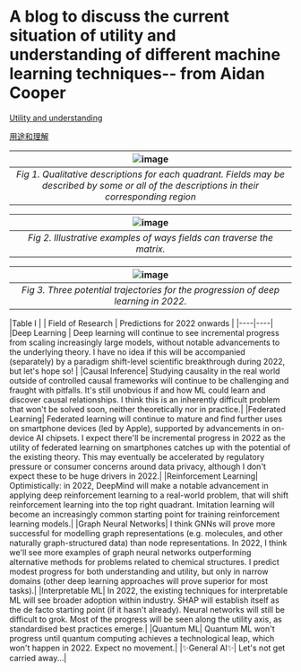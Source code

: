 # A blog to discuss the current situation of utility and understanding of different machine learning techniques-- from Aidan Cooper
[ Utility and understanding ]( https://www.aidancooper.co.uk/utility-vs-understanding/?continueFlag=b96fa8ed72dfc82b777e51b7e954c7dc )

[ 用途和理解 ]( https://mp.weixin.qq.com/s/7lKtTv8pgBh4Iatu1tDtoQ )

|![image](https://user-images.githubusercontent.com/47146812/181729835-1e92565f-6cf5-4468-82a7-788aebe9127f.png)|
|:--:|
|*Fig 1. Qualitative descriptions for each quadrant. Fields may be described by some or all of the descriptions in their corresponding region*|

|![image](https://user-images.githubusercontent.com/47146812/181730786-85c77333-f869-447f-8cef-5570dd0471a6.png)|
|:--:|
|*Fig 2. Illustrative examples of ways fields can traverse the matrix.*|

|![image](https://user-images.githubusercontent.com/47146812/181731093-61df9353-2555-42c9-977d-3555f5d51631.png)|
|:--:|
|*Fig 3. Three potential trajectories for the progression of deep learning in 2022.*|

|Table I |
| Field of Research |	Predictions for 2022 onwards |
|----|----|
|Deep Learning |	Deep learning will continue to see incremental progress from scaling increasingly large models, without notable advancements to the underlying theory. I have no idea if this will be accompanied (separately) by a paradigm shift-level scientific breakthrough during 2022, but let's hope so! |
|Causal Inference|	Studying causality in the real world outside of controlled causal frameworks will continue to be challenging and fraught with pitfalls. It's still unobvious if and how ML could learn and discover causal relationships. I think this is an inherently difficult problem that won't be solved soon, neither theoretically nor in practice.|
|Federated Learning|	Federated learning will continue to mature and find further uses on smartphone devices (led by Apple), supported by advancements in on-device AI chipsets. I expect there'll be incremental progress in 2022 as the utility of federated learning on smartphones catches up with the potential of the existing theory. This may eventually be accelerated by regulatory pressure or consumer concerns around data privacy, although I don't expect these to be huge drivers in 2022.|
|Reinforcement Learning|	Optimistically: in 2022, DeepMind will make a notable advancement in applying deep reinforcement learning to a real-world problem, that will shift reinforcement learning into the top right quadrant. Imitation learning will become an increasingly common starting point for training reinforcement learning models.|
|Graph Neural Networks|	I think GNNs will prove more successful for modelling graph representations (e.g. molecules, and other naturally graph-structured data) than node representations. In 2022, I think we'll see more examples of graph neural networks outperforming alternative methods for problems related to chemical structures. I predict modest progress for both understanding and utility, but only in narrow domains (other deep learning approaches will prove superior for most tasks).|
|Interpretable ML|	In 2022, the existing techniques for interpretable ML will see broader adoption within industry. SHAP will establish itself as the de facto starting point (if it hasn't already). Neural networks will still be difficult to grok. Most of the progress will be seen along the utility axis, as standardised best practices emerge.|
|Quantum ML|	Quantum ML won't progress until quantum computing achieves a technological leap, which won't happen in 2022. Expect no movement.|
|✨General AI✨|	Let's not get carried away...|
